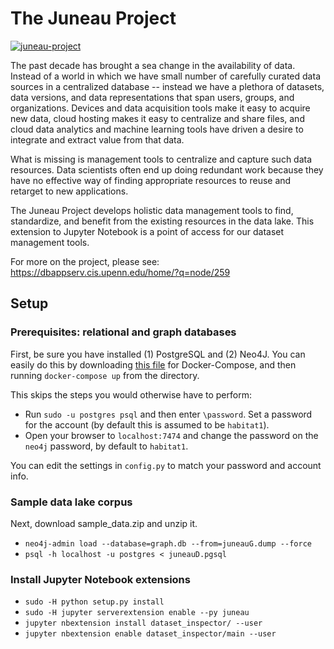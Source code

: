 # The Juneau Project

[![juneau-project](https://circleci.com/gh/juneau-project/juneau.svg?style=svg)](https://app.circleci.com/pipelines/github/juneau-project)
 
The past decade has brought a sea change in the availability of data. Instead of a world in which we have small number of carefully curated data sources in a centralized database -- instead we have a plethora of datasets, data versions, and data representations that span users, groups, and organizations. Devices and data acquisition tools make it easy to acquire new data, cloud hosting makes it easy to centralize and share files, and cloud data analytics and machine learning tools have driven a desire to integrate and extract value from that data.

What is missing is management tools to centralize and capture such data resources. Data scientists often end up doing redundant work because they have no effective way of finding appropriate resources to reuse and retarget to new applications.

The Juneau Project develops holistic data management tools to find, standardize, and benefit from the existing resources in the data lake.  This extension to Jupyter Notebook is a point of access for our dataset management tools. 

For more on the project, please see:
https://dbappserv.cis.upenn.edu/home/?q=node/259

## Setup

### Prerequisites: relational and graph databases

First, be sure you have installed (1) PostgreSQL and (2) Neo4J.  You can easily do this by downloading [this file](https://bitbucket.org/penndb/pennprov/raw/f6fa02fdebdd1bf99a6abc25f56b9dcaf4d28e26/docker-container/docker-compose.yml) for Docker-Compose, and then running `docker-compose up` from the directory.

This skips the steps you would otherwise have to perform: 

* Run `sudo -u postgres psql` and then enter `\password`.  Set a password for the account (by default this is assumed to be `habitat1`).
* Open your browser to `localhost:7474` and change the password on the `neo4j` password, by default to `habitat1`.

You can edit the settings in `config.py` to match your password and account info.

### Sample data lake corpus

Next, download sample_data.zip and unzip it.

* `neo4j-admin load --database=graph.db --from=juneauG.dump --force`
* `psql -h localhost -u postgres < juneauD.pgsql`

### Install Jupyter Notebook extensions

* `sudo -H python setup.py install`
* `sudo -H jupyter serverextension enable --py juneau`
* `jupyter nbextension install dataset_inspector/ --user`
* `jupyter nbextension enable dataset_inspector/main --user`